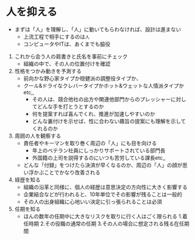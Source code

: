 # 人を抑える

* まずは「人」を理解し、「人」に動いてもらわなければ、設計は進まない
    * 上流工程で相手にするのは`人`
    * コンピュータやITは、あくまでも脇役


1. これから会う人の肩書きと氏名を事前にチェック
    * 組織の中で、その人の位置付けを確認
2. 性格をつかみ動きを予測する
    * 前向かな野心家タイプか穏健派の調整役タイプか、
    * クール&ドライなクレバータイプかホット&ウェットな人情派タイプかetc,,
        * その人は、競合他社の出方や関連他部門からのプレッシャーに対してどんな手を打とうとするのか
        * 何を提案すれば喜んでくれ、推進が加速しやすいのか
        * どんな裏付けを示せば、性に合わない趣旨の提案にも理解を示してくれるのか
3. 周囲の人を観察する
    * 責任者やキーマンを取り巻く周辺の「人」にも目を向ける
        * 年上のベテラン社員にしっかりサポートされている部門長
        * 外国籍の上司を説得するのにいつも苦労している課長etc,,
    * どんな「付録」をつけたら決済が早くなるのか、周辺の「人」の顔が思い浮かぶことでかなり改善される
4. 経歴を知る
    * 組織の沿革と同様に、個人の経歴は意思決定の方向性に大きく影響する
    * 企業結合などが行われると、10年単位でその影響が残ることは一般的
    * その人の出身組織に心地いい決定に引っ張られることは必須
5. 任期を知る
    * ほんの数年の任期中に大きなリスクを取りに行く人はごく限られる
        1.着任時期
        2.その役職の通常の任期
        3.その人の場合に想定される残る在任期間
